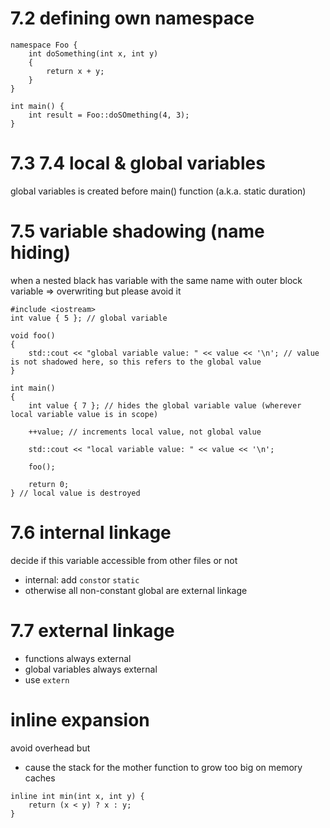 # 7.2 defining own namespace

```
namespace Foo {
    int doSomething(int x, int y)
    {
        return x + y;
    }
}

int main() {
    int result = Foo::doSOmething(4, 3);
}
```

# 7.3 7.4 local & global variables
global variables is created before main() function (a.k.a. static duration)

# 7.5 variable shadowing (name hiding)
when a nested black has variable with the same name with outer block variable => overwriting
but please avoid it
```
#include <iostream>
int value { 5 }; // global variable

void foo()
{
    std::cout << "global variable value: " << value << '\n'; // value is not shadowed here, so this refers to the global value
}

int main()
{
    int value { 7 }; // hides the global variable value (wherever local variable value is in scope)

    ++value; // increments local value, not global value

    std::cout << "local variable value: " << value << '\n';

    foo();

    return 0;
} // local value is destroyed
```

# 7.6 internal linkage
decide if this variable accessible from other files or not
- internal: add `const`or `static`
- otherwise all non-constant global are external linkage

# 7.7 external linkage
- functions always external
- global variables always external
- use `extern`

# inline expansion
avoid overhead but
- cause the stack for the mother function to grow too big on memory caches
```
inline int min(int x, int y) {
    return (x < y) ? x : y;
}
```
